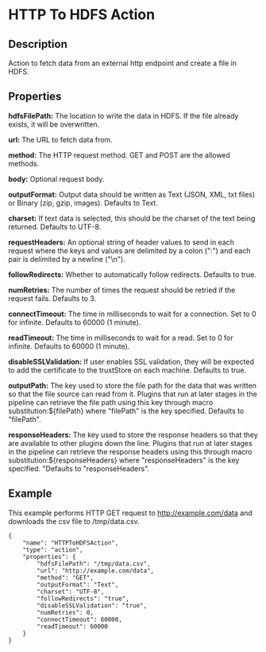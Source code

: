 # HTTP To HDFS Action


Description
-----------
Action to fetch data from an external http endpoint and create a file in HDFS.

Properties
----------

**hdfsFilePath:** The location to write the data in HDFS. If the file already exists, it will be overwritten.

**url:** The URL to fetch data from.

**method:** The HTTP request method. GET and POST are the allowed methods.

**body:** Optional request body.

**outputFormat:** Output data should be written as Text (JSON, XML, txt files) or Binary (zip, gzip, images). Defaults to Text.

**charset:** If text data is selected, this should be the charset of the text being returned. Defaults to UTF-8.

**requestHeaders:** An optional string of header values to send in each request where the keys and values are
delimited by a colon (":") and each pair is delimited by a newline ("\n").

**followRedirects:** Whether to automatically follow redirects. Defaults to true.

**numRetries:** The number of times the request should be retried if the request fails. Defaults to 3.

**connectTimeout:** The time in milliseconds to wait for a connection. Set to 0 for infinite. Defaults to 60000 (1 minute).

**readTimeout:** The time in milliseconds to wait for a read. Set to 0 for infinite. Defaults to 60000 (1 minute).

**disableSSLValidation:**  If user enables SSL validation, they will be expected to add the certificate to the trustStore on each machine. Defaults to true.

**outputPath:** The key used to store the file path for the data that was written so that the file source can read from it.
                Plugins that run at later stages in the pipeline can retrieve the file path using this key through macro
                substitution:${filePath} where "filePath" is the key specified. Defaults to "filePath".

**responseHeaders:** The key used to store the response headers so that they are available to other plugins down the line.
                     Plugins that run at later stages in the pipeline can retrieve the response headers using this through macro substitution:${responseHeaders}
                     where "responseHeaders" is the key specified. "Defaults to "responseHeaders".


Example
-------
This example performs HTTP GET request to http://example.com/data and downloads the csv file to /tmp/data.csv.

    {
        "name": "HTTPToHDFSAction",
        "type": "action",
        "properties": {
            "hdfsFilePath": "/tmp/data.csv",
            "url": "http://example.com/data",
            "method": "GET",
            "outputFormat": "Text",
            "charset": "UTF-8",
            "followRedirects": "true",
            "disableSSLValidation": "true",
            "numRetries": 0,
            "connectTimeout": 60000,
            "readTimeout": 60000
        }
    }
